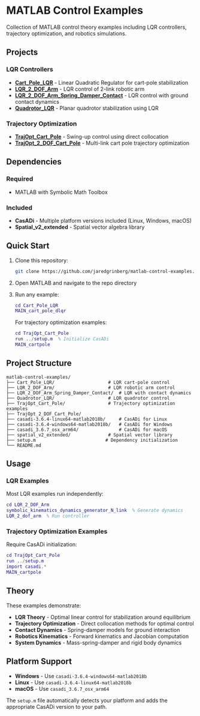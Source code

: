 # MATLAB Control Examples

Collection of MATLAB control theory examples including LQR controllers, trajectory optimization, and robotics simulations.

## Projects

### LQR Controllers
- **[Cart_Pole_LQR](Cart_Pole_LQR/)** - Linear Quadratic Regulator for cart-pole stabilization
- **[LQR_2_DOF_Arm](LQR_2_DOF_Arm/)** - LQR control of 2-link robotic arm
- **[LQR_2_DOF_Arm_Spring_Damper_Contact](LQR_2_DOF_Arm_Spring_Damper_Contact/)** - LQR control with ground contact dynamics
- **[Quadrotor_LQR](Quadrotor_LQR/)** - Planar quadrotor stabilization using LQR

### Trajectory Optimization
- **[TrajOpt_Cart_Pole](TrajOpt_Cart_Pole/)** - Swing-up control using direct collocation
- **[TrajOpt_2_DOF_Cart_Pole](TrajOpt_2_DOF_Cart_Pole/)** - Multi-link cart pole trajectory optimization

## Dependencies

### Required
- MATLAB with Symbolic Math Toolbox

### Included
- **CasADi** - Multiple platform versions included (Linux, Windows, macOS)
- **Spatial_v2_extended** - Spatial vector algebra library

## Quick Start

1. Clone this repository:
   ```bash
   git clone https://github.com/jaredgrinberg/matlab-control-examples.git
   ```

2. Open MATLAB and navigate to the repo directory

3. Run any example:
   ```matlab
   cd Cart_Pole_LQR
   MAIN_cart_pole_dlqr
   ```

   For trajectory optimization examples:
   ```matlab
   cd TrajOpt_Cart_Pole
   run ../setup.m  % Initialize CasADi
   MAIN_cartpole
   ```

## Project Structure

```
matlab-control-examples/
├── Cart_Pole_LQR/                    # LQR cart-pole control
├── LQR_2_DOF_Arm/                    # LQR robotic arm control
├── LQR_2_DOF_Arm_Spring_Damper_Contact/  # LQR with contact dynamics
├── Quadrotor_LQR/                    # LQR quadrotor control
├── TrajOpt_Cart_Pole/                # Trajectory optimization examples
├── TrajOpt_2_DOF_Cart_Pole/          
├── casadi-3.6.4-linux64-matlab2018b/     # CasADi for Linux
├── casadi-3.6.4-windows64-matlab2018b/   # CasADi for Windows
├── casadi_3.6.7_osx_arm64/               # CasADi for macOS
├── spatial_v2_extended/              # Spatial vector library
├── setup.m                          # Dependency initialization
└── README.md
```

## Usage

### LQR Examples
Most LQR examples run independently:
```matlab
cd LQR_2_DOF_Arm
symbolic_kinematics_dynamics_generator_N_link  % Generate dynamics
LQR_2_dof_arm  % Run controller
```

### Trajectory Optimization Examples
Require CasADi initialization:
```matlab
cd TrajOpt_Cart_Pole
run ../setup.m
import casadi.*
MAIN_cartpole
```

## Theory

These examples demonstrate:
- **LQR Theory** - Optimal linear control for stabilization around equilibrium
- **Trajectory Optimization** - Direct collocation methods for optimal control
- **Contact Dynamics** - Spring-damper models for ground interaction
- **Robotics Kinematics** - Forward kinematics and Jacobian computation
- **System Dynamics** - Mass-spring-damper and rigid body dynamics

## Platform Support

- **Windows** - Use `casadi-3.6.4-windows64-matlab2018b`
- **Linux** - Use `casadi-3.6.4-linux64-matlab2018b`
- **macOS** - Use `casadi_3.6.7_osx_arm64`

The `setup.m` file automatically detects your platform and adds the appropriate CasADi version to your path.
